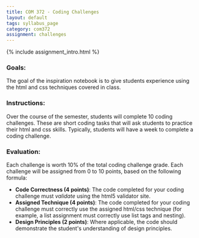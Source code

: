 ```yaml
---
title: COM 372 - Coding Challenges
layout: default
tags: syllabus_page
category: com372
assignment: challenges
---
```


{% include assignment_intro.html %}

### Goals:
The goal of the inspiration notebook is to give students experience using the html and css techniques covered in class.

### Instructions:
Over the course of the semester, students will complete 10 coding challenges. These are short coding tasks that will ask students to practice their html and css skills. Typically, students will have a week to complete a coding challenge.

### Evaluation:
Each challenge is worth 10% of the total coding challenge grade. Each challenge will be assigned from 0 to 10 points, based on the following formula:

* __Code Correctness (4 points)__: The code completed for your coding challenge must _validate_ using the html5 validator site.
* __Assigned Technique (4 points)__: The code completed for your coding challenge must correctly use the assigned html/css technique (for example, a list assignment must correctly use list tags and nesting).
* __Design Principles (2 points)__: Where applicable, the code should demonstrate the student's understanding of design principles.    

